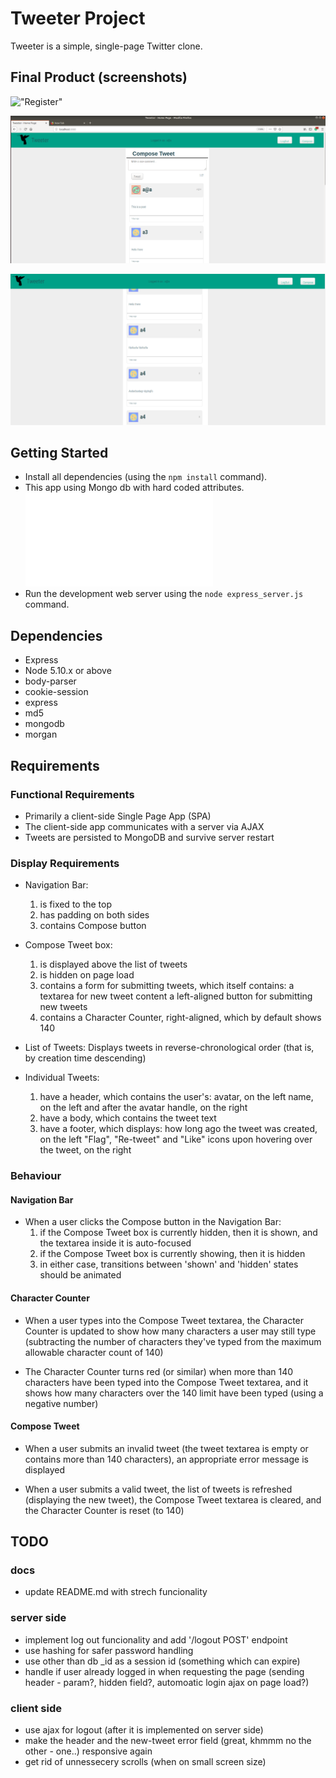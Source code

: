 # Tweeter Project

Tweeter is a simple, single-page Twitter clone.

## Final Product (screenshots)

!["Register"](docs/register.png) 

!["Create Your own twitter(clone) post!"](docs/write-a-comment.png)

!["See what other had written!](docs/browse.png)


## Getting Started


- Install all dependencies (using the `npm install` command).
- This app using Mongo db with hard coded attributes. !["Check and modify"](docs/server.index.js)
- Run the development web server using the `node express_server.js` command.


## Dependencies

- Express
- Node 5.10.x or above
- body-parser
- cookie-session
- express
- md5
- mongodb
- morgan

## Requirements

### Functional Requirements

-    Primarily a client-side Single Page App (SPA)
-    The client-side app communicates with a server via AJAX
-    Tweets are persisted to MongoDB and survive server restart

### Display Requirements

-    Navigation Bar:
      1.  is fixed to the top
      2.  has padding on both sides
      3.  contains Compose button

-    Compose Tweet box:
      1.  is displayed above the list of tweets
      2.  is hidden on page load
      3.  contains a form for submitting tweets, which itself contains:
            a textarea for new tweet content
            a left-aligned button for submitting new tweets
      4.  contains a Character Counter, right-aligned, which by default shows 140

-    List of Tweets:
      Displays tweets in reverse-chronological order (that is, by creation time descending)

-    Individual Tweets:
        1. have a header, which contains the user's:
            avatar, on the left
            name, on the left and after the avatar
            handle, on the right
        2. have a body, which contains the tweet text
        3. have a footer, which displays:
            how long ago the tweet was created, on the left
            "Flag", "Re-tweet" and "Like" icons upon hovering over the tweet, on the right

### Behaviour
#### Navigation Bar

-    When a user clicks the Compose button in the Navigation Bar:
      1.  if the Compose Tweet box is currently hidden, then it is shown, and the textarea inside it is auto-focused
      2.  if the Compose Tweet box is currently showing, then it is hidden
      3.  in either case, transitions between 'shown' and 'hidden' states should be animated

#### Character Counter

-    When a user types into the Compose Tweet textarea, the Character Counter is updated to show how many characters a user may still type (subtracting the number of characters they've typed from the maximum allowable character count of 140)

-    The Character Counter turns red (or similar) when more than 140 characters have been typed into the Compose Tweet textarea, and it shows how many characters over the 140 limit have been typed (using a negative number)

#### Compose Tweet

-    When a user submits an invalid tweet (the tweet textarea is empty or contains more than 140 characters), an appropriate error message is displayed

-    When a user submits a valid tweet, the list of tweets is refreshed (displaying the new tweet), the Compose Tweet textarea is cleared, and the Character Counter is reset (to 140)








## TODO
### docs
- update README.md with strech funcionality
### server side
- implement log out funcionality and add '/logout POST' endpoint
- use hashing for safer password handling
- use other than db _id as a session id (something which can expire)
- handle if user already logged in when requesting the page (sending header - param?, hidden field?, automoatic login ajax on page load?)
### client side
- use ajax for logout (after it is implemented on server side)
- make the header and the new-tweet error field (great, khmmm no the other - one..) responsive again
- get rid of unnessecery scrolls (when on small screen size)

